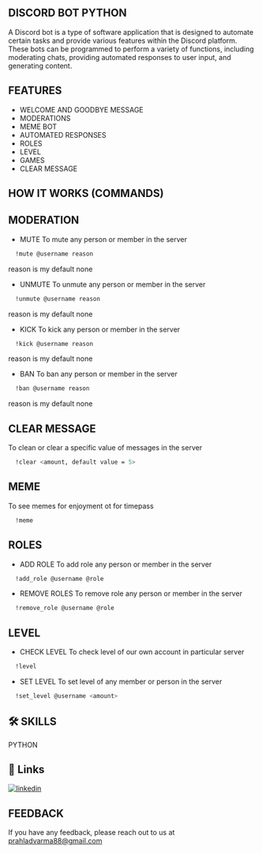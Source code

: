 
## DISCORD BOT PYTHON 

A Discord bot is a type of software
application that is designed to automate
certain tasks and provide various
features within the Discord platform.
These bots can be programmed to
perform a variety of functions, including
moderating chats, providing automated
responses to user input, and generating
content.


## FEATURES

- WELCOME AND GOODBYE MESSAGE 
- MODERATIONS
- MEME BOT 
- AUTOMATED RESPONSES
- ROLES
- LEVEL
- GAMES
- CLEAR MESSAGE 



## HOW IT WORKS (COMMANDS)

## MODERATION
- MUTE 
To mute any person or member in the server 

```bash
  !mute @username reason 
```
reason is my default none 

- UNMUTE 
To unmute any person or member in the server 

```bash
  !unmute @username reason 
```
reason is my default none


- KICK 
To kick any person or member in the server 

```bash
  !kick @username reason 
```
reason is my default none

- BAN 
To ban any person or member in the server 

```bash
  !ban @username reason 
```
reason is my default none

## CLEAR MESSAGE 
 
To clean or clear a specific value of messages in the server  

```bash
  !clear <amount, default value = 5>
```

## MEME
 
To see memes for enjoyment ot for timepass

```bash
  !meme 
```

## ROLES
 
- ADD ROLE 
To add role any person or member in the server 

```bash
  !add_role @username @role 
```

- REMOVE ROLES 
To remove role any person or member in the server 

```bash
  !remove_role @username @role 
```
## LEVEL
- CHECK LEVEL 
To check level of our own account in particular server 

```bash
  !level
```

- SET LEVEL 
To set level of any member or person in the server 

```bash
  !set_level @username <amount>
```





## 🛠 SKILLS
PYTHON


## 🔗 Links

[![linkedin](https://img.shields.io/badge/linkedin-0A66C2?style=for-the-badge&logo=linkedin&logoColor=white)](https://www.linkedin.com/in/prahlad-varma-668084233/)



## FEEDBACK

If you have any feedback, please reach out to us at prahladvarma88@gmail.com


